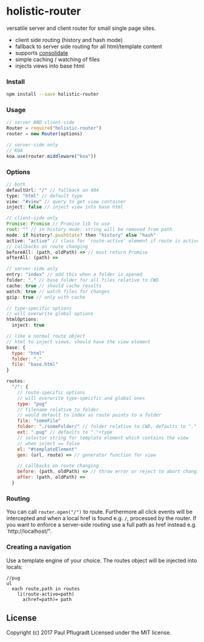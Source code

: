 # holistic-router

versatile server and client router for small single page sites.

- client side routing (history and hash mode)
- fallback to server side routing for all html/template content
- supports [consolidate](https://github.com/tj/consolidate.js/)
- simple caching / watching of files
- injects views into base html

### Install

```sh
npm install --save holistic-router
```

### Usage

```js
// server AND client-side
Router = require("holistic-router")
router = new Router(options)

// server-side only
// KOA
koa.use(router.middleware("koa"))
```

### Options
```js
// both
defaultUrl: "/" // fallback on 404
type: "html" // default type
view: "#view" // query to get view container
inject: false // inject view into base html

// client-side only
Promise: Promise // Promise lib to use
root: "" // in history mode: string will be removed from path
mode: if history?.pushState? then "history" else "hash" 
active: "active" // class for 'route-active' element if route is active
// callbacks on route changing
beforeAll: (path, oldPath) => // must return Promise
afterAll: (path) =>

// server-side only
entry: "index" // add this when a folder is opened
folder: "." // base folder for all files relative to CWD
cache: true // should cache results
watch: true // watch files for changes
gzip: true // only with cache

// type-specific options
// will overwrite global options
htmlOptions:
  inject: true

// like a normal route object
// html to inject views, should have the view element
base: {
  type: "html"
  folder: "."
  file: "base.html"
}

routes:
  "/": {
    // route-specific options
    // will overwrite type-specific and global ones
    type: "pug"
    // filename relative to folder
    // would default to index as route points to a folder
    file: "someFile" 
    folder: "./someFolder/" // folder relative to CWD, defaults to "."
    ext: ".pug" // defaults to "."+type
    // selector string for template element which contains the view
    // when inject == false
    el: "#templateElement" 
    gen: (url, route) => // generator function for view

    // callbacks on route changing
    before: (path, oldPath) => // throw error or reject to abort changing
    after: (path, oldPath) =>
  }
```
### Routing

You can call `router.open("/")` to route. Furthermore all click events will be intercepted and when a local href is found e.g. `/`, processed by the router.
If you want to enforce a server-side routing use a full path as href instead e.g. `http://localhost/".

### Creating a navigation
Use a template engine of your choice.
The routes object will be injected into locals:
```pug
//pug
ul
  each route,path in routes
    li(route-active=path)
      a(href=path)= path
```


## License
Copyright (c) 2017 Paul Pflugradt
Licensed under the MIT license.

